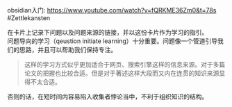 obsidian入门: https://www.youtube.com/watch?v=fQRKME36Zm0&t=78s
#Zettlekansten 

在卡片上记录下问题以及问题来源的链接，并以这份卡片作为学习的指引。   
问题导向的学习（qeustion initiate learning）十分重要。问题像一个管道引导我们的思路，并且可以帮助我们保持专注。    
> 这样的学习方式似乎更加适合于网页、搜索引擎这样的信息来源。对于多篇论文的把握也比较合适。但是对于著述这样大段而又内在连贯的知识来源显得不太合适。

否则的话，在短时间内容易陷入收集者悖论当中，不利于组织知识的结构。